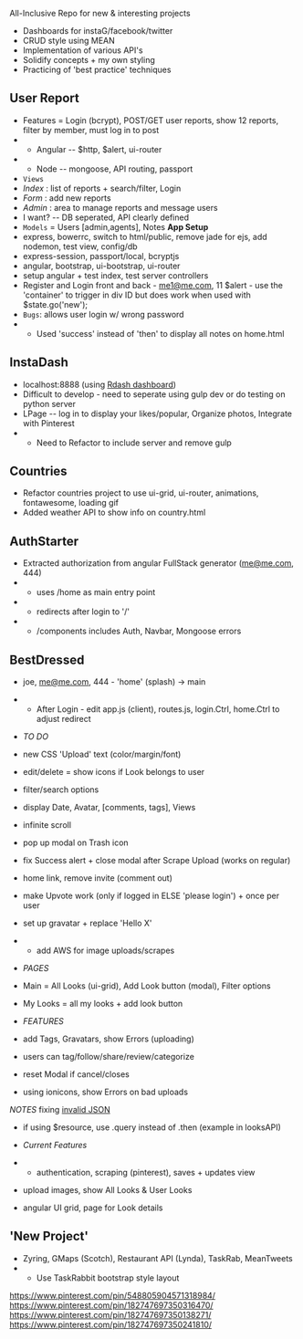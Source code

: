 All-Inclusive Repo for new & interesting projects

- Dashboards for instaG/facebook/twitter
- CRUD style using MEAN 
- Implementation of various API's
- Solidify concepts + my own styling
- Practicing of 'best practice' techniques 

## User Report
- Features = Login (bcrypt), POST/GET user reports, show 12 reports, filter by member, must log in to post
- - Angular  --  $http, $alert, ui-router
- - Node  --  mongoose, API routing, passport
- `Views`
- *Index* : list of reports + search/filter, Login
- *Form* : add new reports
- *Admin* : area to manage reports and message users
- I want?  -- DB seperated, API clearly defined
- `Models`  =  Users [admin,agents], Notes
**App Setup**
- express, bowerrc, switch to html/public, remove jade for ejs, add nodemon, test view, config/db
- express-session, passport/local, bcryptjs
- angular, bootstrap, ui-bootstrap, ui-router
- setup angular + test index, test server controllers
- Register and Login front and back   -  me1@me.com, 11
$alert  -  use the 'container' to trigger in div ID but does work when used with $state.go('new');
- `Bugs`: allows user login w/ wrong password
- - Used 'success' instead of 'then' to display all notes on home.html

## InstaDash
- localhost:8888   (using [Rdash dashboard](https://github.com/rdash/rdash-angular))
- Difficult to develop  -  need to seperate using gulp dev or do testing on python server
- LPage -- log in to display your likes/popular, Organize photos, Integrate with Pinterest
- - Need to Refactor to include server and remove gulp

## Countries
- Refactor countries project to use ui-grid, ui-router, animations, fontawesome, loading gif
- Added weather API to show info on country.html

## AuthStarter
- Extracted authorization from angular FullStack generator      (me@me.com, 444)
- - uses /home as main entry point
- - redirects after login to '/'
- - /components includes Auth, Navbar, Mongoose errors 

## BestDressed
- joe, me@me.com, 444   -  'home' (splash) -> main 
- - After Login - edit app.js (client), routes.js, login.Ctrl, home.Ctrl to adjust redirect
- *TO DO*
- new CSS 'Upload' text (color/margin/font)
- edit/delete  =  show icons if Look belongs to user 
- filter/search options
- display Date, Avatar, [comments, tags], Views
- infinite scroll
- pop up modal on Trash icon
- fix Success alert + close modal after Scrape Upload  (works on regular)
- home link, remove invite (comment out)
- make Upvote work (only if logged in ELSE 'please login') + once per user
- set up gravatar + replace 'Hello X'
- - add AWS for image uploads/scrapes
- *PAGES*
- Main   =  All Looks (ui-grid), Add Look button (modal), Filter options
- My Looks   =  all my looks + add look button
- *FEATURES*
- add Tags, Gravatars, show Errors (uploading)
- users can tag/follow/share/review/categorize

- reset Modal if cancel/closes
- using ionicons, show Errors on bad uploads

*NOTES*
fixing [invalid JSON](https://www.reddit.com/r/node/comments/2zsukj/help_understanding_bodyparser_and_why_express/) 
- if using $resource, use .query instead of .then   (example in looksAPI)

- *Current Features*  
- - authentication, scraping (pinterest), saves + updates view
- upload images, show All Looks & User Looks
- angular UI grid, page for Look details


## 'New Project'
- Zyring, GMaps (Scotch), Restaurant API (Lynda), TaskRab, MeanTweets
- - Use TaskRabbit bootstrap style layout






https://www.pinterest.com/pin/548805904571318984/
https://www.pinterest.com/pin/182747697350316470/
https://www.pinterest.com/pin/182747697350138271/
https://www.pinterest.com/pin/182747697350241810/